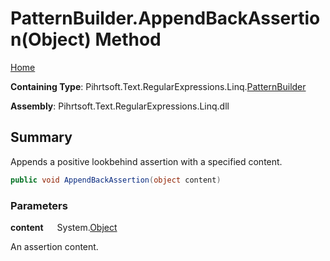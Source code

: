 # PatternBuilder\.AppendBackAssertion\(Object\) Method

[Home](../../../../../../README.md)

**Containing Type**: Pihrtsoft\.Text\.RegularExpressions\.Linq\.[PatternBuilder](../README.md)

**Assembly**: Pihrtsoft\.Text\.RegularExpressions\.Linq\.dll

## Summary

Appends a positive lookbehind assertion with a specified content\.

```csharp
public void AppendBackAssertion(object content)
```

### Parameters

**content** &emsp; System\.[Object](https://docs.microsoft.com/en-us/dotnet/api/system.object)

An assertion content\.